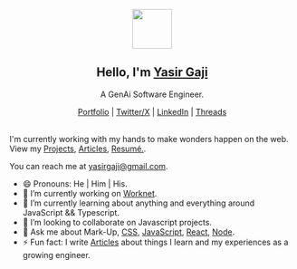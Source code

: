 <p align="center">
  <img src="https://cdn.dribbble.com/users/7500460/avatars/small/606470213052ec7cbf2551ce19aa8865.png?1653023232" width="70" />  
  <h2 align="center">Hello, I'm <a target="_blank" href="https://www.yasirgaji.com/">Yasir Gaji</a></h2>
  <p align="center">A GenAi Software Engineer.</p>
</p>
<p align="center">
  <a target="_blank" href="https://yasirgaji.com/">Portfolio</a> | 
  <a target="_blank" href="https://twitter.com/YasirGaji">Twitter/X</a> |
  <a target="_blank" href="https://www.linkedin.com/in/yasirgaji/">LinkedIn</a> |
  <a target="_blank" href="https://www.threads.net/@yasirgaji">Threads</a>
</p>

<br />
I'm currently working with my hands to make wonders happen on the web. View my <a target="_blank" href="https://yasirgaji.com/#portfolio">Projects<a/>, <a target="_blank" href="https://yasirgaji.com/#article">Articles<a/>, <a target="_blank" href="https://yasirgaji.com/resources/Resume-Yasir-Gaji.pdf">Resumé.<a/>.

You can reach me at yasirgaji@gmail.com.

- 😄 Pronouns: He | Him | His.
- 🔭 I’m currently working on <a target="_blank" href="https://admin.worknet.ai/">Worknet</a>.
- 🌱 I’m currently learning about anything and everything around JavaScript && Typescript.
- 👯 I’m looking to collaborate on Javascript projects.
- 💬 Ask me about Mark-Up, [CSS](https://medium.com/@Yasirgaji/list/css-through-yasir-ec0c32c609d9), [JavaScript](https://medium.com/@Yasirgaji/list/javascript-essentials-40b1898fbce3), [React](https://medium.com/@Yasirgaji/list/dont-react-2228be8ffa73), [Node](https://medium.com/@Yasirgaji/learn-node-with-yasir-lnwy-part-1-d38cafe5652c). 
- ⚡ Fun fact: I write [Articles]([https://medium.com/@Yasirgaji) about things I learn and my experiences as a growing engineer.
